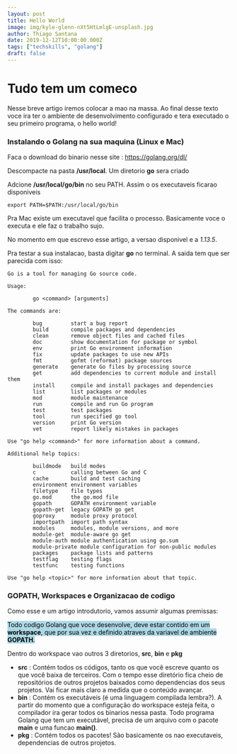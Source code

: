 ```yaml
---
layout: post
title: Hello World
image: img/kyle-glenn-nXt5HtLmlgE-unsplash.jpg
author: Thiago Santana
date: 2019-12-12T10:00:00.000Z
tags: ["techskills", "golang"]
draft: false
---
```


# Tudo tem um comeco

Nesse breve artigo iremos colocar a mao na massa. Ao final desse texto voce ira ter o ambiente de desenvolvimento configurado e tera executado o seu primeiro programa, o hello world!

### Instalando o Golang na sua maquina (Linux e Mac)

Faca o download do binario nesse site : https://golang.org/dl/

Descompacte na pasta **/usr/local**. Um diretorio **go** sera criado

Adcione **/usr/local/go/bin** no seu PATH. Assim o os executaveis ficarao disponiveis

```
export PATH=$PATH:/usr/local/go/bin
```

Pra Mac existe um executavel que facilita o processo. Basicamente voce o executa e ele faz o trabalho sujo.

No momento em que escrevo esse artigo, a versao disponivel e a _1.13.5_.

Pra testar a sua instalacao, basta digitar **go** no terminal. A saida tem que ser parecida com isso:

```
Go is a tool for managing Go source code.

Usage:

        go <command> [arguments]

The commands are:

        bug         start a bug report
        build       compile packages and dependencies
        clean       remove object files and cached files
        doc         show documentation for package or symbol
        env         print Go environment information
        fix         update packages to use new APIs
        fmt         gofmt (reformat) package sources
        generate    generate Go files by processing source
        get         add dependencies to current module and install them
        install     compile and install packages and dependencies
        list        list packages or modules
        mod         module maintenance
        run         compile and run Go program
        test        test packages
        tool        run specified go tool
        version     print Go version
        vet         report likely mistakes in packages

Use "go help <command>" for more information about a command.

Additional help topics:

        buildmode   build modes
        c           calling between Go and C
        cache       build and test caching
        environment environment variables
        filetype    file types
        go.mod      the go.mod file
        gopath      GOPATH environment variable
        gopath-get  legacy GOPATH go get
        goproxy     module proxy protocol
        importpath  import path syntax
        modules     modules, module versions, and more
        module-get  module-aware go get
        module-auth module authentication using go.sum
        module-private module configuration for non-public modules
        packages    package lists and patterns
        testflag    testing flags
        testfunc    testing functions

Use "go help <topic>" for more information about that topic.
```

### GOPATH, Workspaces e Organizacao de codigo

Como esse e um artigo introdutorio, vamos assumir algumas premissas:

<mark style="background-color: lightblue">
Todo codigo Golang que voce desenvolve, deve estar contido em um <b>workspace</b>, que por sua vez e definido atraves da variavel de ambiente <b>GOPATH</b>.
</mark>

Dentro do workspace vao outros 3 diretorios, **src**, **bin** e **pkg**

-   **src** : Contém todos os códigos, tanto os que você escreve quanto os que você baixa de terceiros. Com o tempo esse diretório fica cheio de repositórios de outros projetos baixados como dependencias dos seus projetos. Vai ficar mais claro a medida que o conteúdo avançar.
-   **bin** : Contém os executáveis (é uma linguagem compilada lembra?). A partir do momento que a configuração do workspace esteja feita, o compilador ira gerar todos os binarios nessa pasta. Todo programa Golang que tem um executável, precisa de um arquivo com o pacote **main** e uma funcao **main()**.
-   **pkg** : Contém todos os pacotes! São basicamente os nao executaveis, dependencias de outros projetos.
